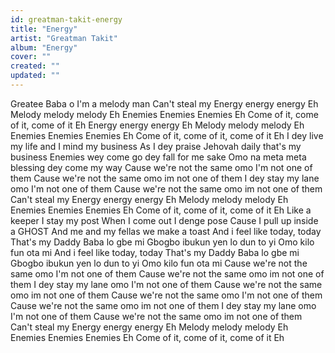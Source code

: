 ```yaml
---
id: greatman-takit-energy
title: "Energy"
artist: "Greatman Takit"
album: "Energy"
cover: ""
created: ""
updated: ""
---
```


Greatee Baba o I'm a melody man Can't steal my Energy energy energy Eh Melody melody melody Eh Enemies Enemies Enemies Eh Come of it, come of it, come of it Eh Energy energy energy Eh Melody melody melody Eh Enemies Enemies Enemies Eh Come of it, come of it, come of it Eh I dey live my life and I mind my business As I dey praise Jehovah daily that's my business Enemies wey come go dey fall for me sake Omo na meta meta blessing dey come my way Cause we're not the same omo I'm not one of them Cause we're not the same omo im not one of them I dey stay my lane omo I'm not one of them Cause we're not the same omo im not one of them Can't steal my Energy energy energy Eh Melody melody melody Eh Enemies Enemies Enemies Eh Come of it, come of it, come of it Eh Like a keeper I stay my post When I come out I denge pose Cause I pull up inside a GHOST And me and my fellas we make a toast And i feel like today, today That's my Daddy Baba lo gbe mi Gbogbo ibukun yen lo dun to yi Omo kilo fun ota mi And i feel like today, today That's my Daddy Baba lo gbe mi Gbogbo ibukun yen lo dun to yi Omo kilo fun ota mi Cause we're not the same omo I'm not one of them Cause we're not the same omo im not one of them I dey stay my lane omo I'm not one of them Cause we're not the same omo im not one of them Cause we're not the same omo I'm not one of them Cause we're not the same omo im not one of them I dey stay my lane omo I'm not one of them Cause we're not the same omo im not one of them Can't steal my Energy energy energy Eh Melody melody melody Eh Enemies Enemies Enemies Eh Come of it, come of it, come of it Eh